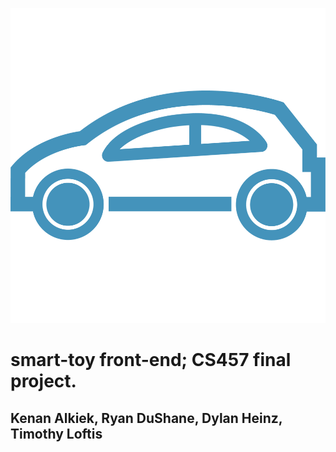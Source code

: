 
![alt text](./logo.png)
# smart-toy front-end; CS457 final project.
## Kenan Alkiek, Ryan DuShane, Dylan Heinz, Timothy Loftis
